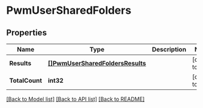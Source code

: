 # PwmUserSharedFolders

## Properties
Name | Type | Description | Notes
------------ | ------------- | ------------- | -------------
**Results** | [**[]PwmUserSharedFoldersResults**](PwmUserSharedFolders_results.md) |  | [default to null]
**TotalCount** | **int32** |  | [default to null]

[[Back to Model list]](../README.md#documentation-for-models) [[Back to API list]](../README.md#documentation-for-api-endpoints) [[Back to README]](../README.md)


